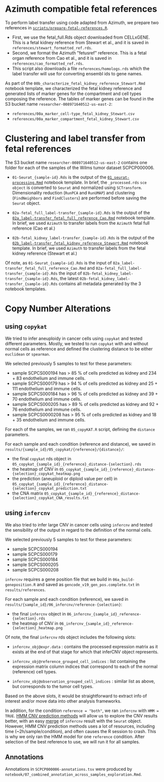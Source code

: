 # Azimuth compatible fetal references

To perform label transfer using code adapted from Azimuth, we prepare two references in [`scripts/prepare-fetal-references.R`](../scripts/prepare-fetal-references.R).
- First, we use the fetal_full.Rds object downloaded from CELLxGENE.
This is a fetal kidney reference from Stewart et al., and it is saved in `references/stewart_formatted_ref.rds`.
- Second, we format the Azimuth "fetusref" reference.
This is a fetal organ reference from Cao et al., and it is saved in `references/cao_formatted_ref.rds`.
- This script also downloads a file `references/homologs.rds` which the label transfer will use for converting ensembl ids to gene names.

As part of the `00b_characterize_fetal_kidney_reference_Stewart.Rmd` notebook template, we characterized the fetal kidney reference and generated lists of marker genes for the compartment and cell types composing the reference.
The tables of marker genes can be found in the S3 bucket name `researcher-008971640512-us-east-2`:
- `references/00a_marker_cell-type_fetal_kidney_Stewart.csv`
- `references/00a_marker_compartment_fetal_kidney_Stewart.csv`


# Clustering and label transfer from fetal references

The S3 bucket name `researcher-008971640512-us-east-2` contains one folder for each of the samples of the Wilms tumor dataset SCPCP000006.

- `01-Seurat_{sample-id}.Rds` is the output of the [`01_seurat-processing.Rmd`](../notebook_template/01_seurat-processing.Rmd) notebook template.
In brief, the `_processed.rds` `sce object` is converted to `Seurat` and normalized using `SCTransform`.
Dimensionality reduction (`RunPCA` and `RunUMAP`) and clustering (`FindNeighbors` and `FindClusters`) are performed before saving the `Seurat` object.

- `02a-fetal_full_label-transfer_{sample-id}.Rds` is the output of the [`02a_label-transfer_fetal_full_reference_Cao.Rmd`](../notebook_template/02a_label-transfer_fetal_full_reference_Cao.Rmd) notebook template.
In brief, we used `Azimuth` to transfer labels from the `Azimuth` fetal full reference (Cao et al.)

- `02b-fetal_kidney_label-transfer_{sample-id}.Rds` is the output of the [`02b_label-transfer_fetal_kidney_reference_Stewart.Rmd`](../notebook_template/02b_label-transfer_fetal_kidney_reference_Stewart.Rmd) notebook template.
In brief, we used `Azimuth` to transfer labels from the fetal kidney reference (Stewart et al.)


Of note, as `01-Seurat_{sample-id}.Rds` is the input of `02a_label-transfer_fetal_full_reference_Cao.Rmd` and `02a-fetal_full_label-transfer_{sample-id}.Rds` the input of `02b-fetal_kidney_label-transfer_{sample-id}.Rds`, the latest `02b-fetal_kidney_label-transfer_{sample-id}.Rds` contains all metadata generated by the 3 notebook templates.

# Copy Number Alterations

## using `copykat`

We tried to infer aneuploidy in cancer cells using `copykat` and tested different parameters.
Mostly, we tested to run `copykat` with and without normal cells as reference and defined the clustering distance to be either `euclidean` or `spearman`.

We selected previously 5 samples to test for these parameters:
- sample SCPCS000194 has > 85 % of cells predicted as kidney and 234 + 83 endothelium and immune cells.
- sample SCPCS000179 has > 94 % of cells predicted as kidney and 25 + 111 endothelium and immune cells.
- sample SCPCS000184 has > 96 % of cells predicted as kidney and 39 + 70 endothelium and immune cells.
- sample SCPCS000205 has > 89 % of cells predicted as kidney and 92 + 76 endothelium and immune cells.
- sample SCPCS0000208 has > 95 % of cells predicted as kidney and 18 + 35 endothelium and immune cells.

For each of the samples, we ran `05_copyKAT.R` script, defining the `distance` parameters.

For each sample and each condition (reference and distance), we saved in `results/{sample_id}/05_copykat/{reference}/{distance}/`:

- the final `copykat` rds object in `05_copykat_{sample_id}_{reference}_distance-{selection}.rds`
- the heatmap of CNV in `05_copykat_{sample_id}_{reference}_distance-{selection}_copykat_heatmap.png`
- the prediction (aneuploid or diploid value per cell) in `05_copykat_{sample_id}_{reference}_distance-{selection}_copykat_prediction.txt`
- the CNA matrix `05_copykat_{sample_id}_{reference}_distance-{selection}_copykat_CNA_results.txt`

## using `infercnv`

We also tried to infer large CNV in cancer cells using `infercnv` and tested the sensibility of the output in regard to the definition of the normal cells.

We selected previously 5 samples to test for these parameters:
- sample SCPCS000194
- sample SCPCS000179 
- sample SCPCS000184 
- sample SCPCS000205 
- sample SCPCS000208 

`infercnv` requires a gene position file that we build in `06a_build-geneposition.R` and saved as `gencode_v19_gen_pos.complete.txt` in `results/references`.

For each sample and each condition (reference), we saved in `results/{sample_id}/06_infercnv/reference-{selection}`:
- the final `infercnv` object in `06_infercnv_{sample_id}_reference-{selection}.rds`
- the heatmap of CNV in `06_infercnv_{sample_id}_reference-{selection}_heatmap.png`

Of note, the final `infercnv` rds object includes the following slots:

- `infercnv_obj@expr.data` : contains the processed expression matrix as it exists at the end of that stage for which that inferCNV object represents.

- `infercnv_obj@reference_grouped_cell_indices` : list containing the expression matrix column indices that correspond to each of the normal (reference) cell types.

- `infercnv_obj@observation_grouped_cell_indices` : similar list as above, but corresponds to the tumor cell types.

Based on the above slots, it would be straightforward to extract info of interest and/or move data into other analysis frameworks.

In addition, for the condition `reference = "both"`, we ran `infercnv` with `HMM = TRUE`.
[HMM CNV prediction methods](https://github.com/broadinstitute/infercnv/wiki/inferCNV-HMM-based-CNV-Prediction-Methods) will allow us to explore the CNV results better, with an easy [merge](https://github.com/broadinstitute/infercnv/wiki/Extracting-features) of `infercnv` result with the `Seurat` object.
However, HMM CNV prediction methods uses a lot of resources, including time (~2h/sample/condition), and often causes the R session to crash.
This is why we only ran the HMM model for one `reference` condition. After selection of the best reference to use, we will run it for all samples.


## Annotations

Annotations in `SCPCP000006-annotations.tsv` were produced by `notebook/07_combined_annotation_across_samples_exploration.Rmd`.
